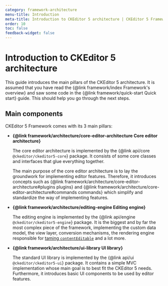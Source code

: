 ```yaml
---
category: framework-architecture
menu-title: Introduction
meta-title: Introduction to CKEditor 5 architecture | CKEditor 5 Framework Documentation
order: 10
toc: false
feedback-widget: false
---
```


# Introduction to CKEditor&nbsp;5 architecture

This guide introduces the main pillars of the CKEditor&nbsp;5 architecture. It is assumed that you have read the {@link framework/index Framework's overview} and saw some code in the {@link framework/quick-start Quick start} guide. This should help you go through the next steps.

## Main components

CKEditor&nbsp;5 Framework comes with its 3 main pillars:

* **{@link framework/architecture/core-editor-architecture Core editor architecture}**

	The core editor architecture is implemented by the {@link api/core `@ckeditor/ckeditor5-core`} package. It consists of some core classes and interfaces that glue everything together.

	The main purpose of the core editor architecture is to lay the groundwork for implementing editor features. Therefore, it introduces concepts such as {@link framework/architecture/core-editor-architecture#plugins plugins} and {@link framework/architecture/core-editor-architecture#commands commands} which simplify and standardize the way of implementing features.

* **{@link framework/architecture/editing-engine Editing engine}**

	The editing engine is implemented by the {@link api/engine `@ckeditor/ckeditor5-engine`} package. It is the biggest and by far the most complex piece of the framework, implementing the custom data model, the view layer, conversion mechanisms, the rendering engine responsible for [taming `contentEditable`](https://medium.com/content-uneditable/contenteditable-the-good-the-bad-and-the-ugly-261a38555e9c) and a lot more.

* **{@link framework/architecture/ui-library UI library}**

	The standard UI library is implemented by the {@link api/ui `@ckeditor/ckeditor5-ui`} package. It contains a simple MVC implementation whose main goal is to best fit the CKEditor&nbsp;5 needs. Furthermore, it introduces basic UI components to be used by editor features.
